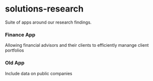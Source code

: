 # solutions-research
Suite of apps around our research findings.

### Finance App
Allowing financial advisors and their clients to efficiently manange client portfolios

### Old App 
Include data on public companies
